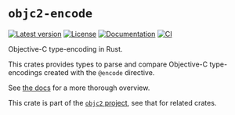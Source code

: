 # `objc2-encode`

[![Latest version](https://badgen.net/crates/v/objc2-encode)](https://crates.io/crates/objc2-encode)
[![License](https://badgen.net/badge/license/MIT/blue)](https://github.com/madsmtm/objc2/blob/master/LICENSE.txt)
[![Documentation](https://docs.rs/objc2-encode/badge.svg)](https://docs.rs/objc2-encode/)
[![CI](https://github.com/madsmtm/objc2/actions/workflows/ci.yml/badge.svg)](https://github.com/madsmtm/objc2/actions/workflows/ci.yml)

Objective-C type-encoding in Rust.

This crates provides types to parse and compare Objective-C type-encodings
created with the `@encode` directive.

See [the docs](https://docs.rs/objc2-encode/) for a more thorough overview.

This crate is part of the [`objc2` project](https://github.com/madsmtm/objc2),
see that for related crates.
